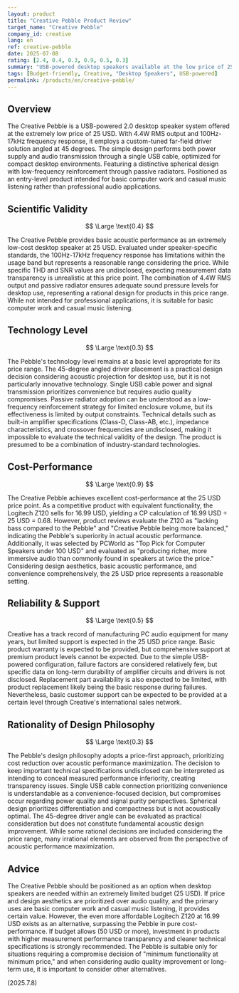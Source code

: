 ```yaml
---
layout: product
title: "Creative Pebble Product Review"
target_name: "Creative Pebble"
company_id: creative
lang: en
ref: creative-pebble
date: 2025-07-08
rating: [2.4, 0.4, 0.3, 0.9, 0.5, 0.3]
summary: "USB-powered desktop speakers available at the low price of 25 USD. Features 4.4W RMS output and 100Hz-17kHz frequency response. While THD and SNR measurement data remain undisclosed, it functions as one of the most affordable products in its price range. Despite inferior cost-performance compared to the Logitech Z120 (16.99 USD), it offers a budget option that balances design aesthetics with basic acoustic performance."
tags: [Budget-friendly, Creative, "Desktop Speakers", USB-powered]
permalink: /products/en/creative-pebble/
---
```


## Overview

The Creative Pebble is a USB-powered 2.0 desktop speaker system offered at the extremely low price of 25 USD. With 4.4W RMS output and 100Hz-17kHz frequency response, it employs a custom-tuned far-field driver solution angled at 45 degrees. The simple design performs both power supply and audio transmission through a single USB cable, optimized for compact desktop environments. Featuring a distinctive spherical design with low-frequency reinforcement through passive radiators. Positioned as an entry-level product intended for basic computer work and casual music listening rather than professional audio applications.

## Scientific Validity

$$ \Large \text{0.4} $$

The Creative Pebble provides basic acoustic performance as an extremely low-cost desktop speaker at 25 USD. Evaluated under speaker-specific standards, the 100Hz-17kHz frequency response has limitations within the usage band but represents a reasonable range considering the price. While specific THD and SNR values are undisclosed, expecting measurement data transparency is unrealistic at this price point. The combination of 4.4W RMS output and passive radiator ensures adequate sound pressure levels for desktop use, representing a rational design for products in this price range. While not intended for professional applications, it is suitable for basic computer work and casual music listening.

## Technology Level

$$ \Large \text{0.3} $$

The Pebble's technology level remains at a basic level appropriate for its price range. The 45-degree angled driver placement is a practical design decision considering acoustic projection for desktop use, but it is not particularly innovative technology. Single USB cable power and signal transmission prioritizes convenience but requires audio quality compromises. Passive radiator adoption can be understood as a low-frequency reinforcement strategy for limited enclosure volume, but its effectiveness is limited by output constraints. Technical details such as built-in amplifier specifications (Class-D, Class-AB, etc.), impedance characteristics, and crossover frequencies are undisclosed, making it impossible to evaluate the technical validity of the design. The product is presumed to be a combination of industry-standard technologies.

## Cost-Performance

$$ \Large \text{0.9} $$

The Creative Pebble achieves excellent cost-performance at the 25 USD price point. As a competitive product with equivalent functionality, the Logitech Z120 sells for 16.99 USD, yielding a CP calculation of 16.99 USD ÷ 25 USD = 0.68. However, product reviews evaluate the Z120 as "lacking bass compared to the Pebble" and "Creative Pebble being more balanced," indicating the Pebble's superiority in actual acoustic performance. Additionally, it was selected by PCWorld as "Top Pick for Computer Speakers under 100 USD" and evaluated as "producing richer, more immersive audio than commonly found in speakers at twice the price." Considering design aesthetics, basic acoustic performance, and convenience comprehensively, the 25 USD price represents a reasonable setting.

## Reliability & Support

$$ \Large \text{0.5} $$

Creative has a track record of manufacturing PC audio equipment for many years, but limited support is expected in the 25 USD price range. Basic product warranty is expected to be provided, but comprehensive support at premium product levels cannot be expected. Due to the simple USB-powered configuration, failure factors are considered relatively few, but specific data on long-term durability of amplifier circuits and drivers is not disclosed. Replacement part availability is also expected to be limited, with product replacement likely being the basic response during failures. Nevertheless, basic customer support can be expected to be provided at a certain level through Creative's international sales network.

## Rationality of Design Philosophy

$$ \Large \text{0.3} $$

The Pebble's design philosophy adopts a price-first approach, prioritizing cost reduction over acoustic performance maximization. The decision to keep important technical specifications undisclosed can be interpreted as intending to conceal measured performance inferiority, creating transparency issues. Single USB cable connection prioritizing convenience is understandable as a convenience-focused decision, but compromises occur regarding power quality and signal purity perspectives. Spherical design prioritizes differentiation and compactness but is not acoustically optimal. The 45-degree driver angle can be evaluated as practical consideration but does not constitute fundamental acoustic design improvement. While some rational decisions are included considering the price range, many irrational elements are observed from the perspective of acoustic performance maximization.

## Advice

The Creative Pebble should be positioned as an option when desktop speakers are needed within an extremely limited budget (25 USD). If price and design aesthetics are prioritized over audio quality, and the primary uses are basic computer work and casual music listening, it provides certain value. However, the even more affordable Logitech Z120 at 16.99 USD exists as an alternative, surpassing the Pebble in pure cost-performance. If budget allows (50 USD or more), investment in products with higher measurement performance transparency and clearer technical specifications is strongly recommended. The Pebble is suitable only for situations requiring a compromise decision of "minimum functionality at minimum price," and when considering audio quality improvement or long-term use, it is important to consider other alternatives.

(2025.7.8)